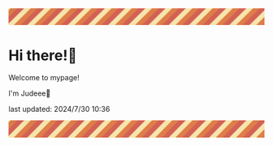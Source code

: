 <!-- Header image -->
<img src="./pokemon/pokemon_23.png" width="1000">

# Hi there!👋

Welcome to mypage!

I'm Judeee🐷

last updated: 2024/7/30 10:36

<!-- Footer image -->
<img src="./pokemon/pokemon_23.png" width="1000">
